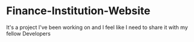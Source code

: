 # Finance-Institution-Website
It's a project I've been working on and I feel like I need to share it with my fellow Developers
